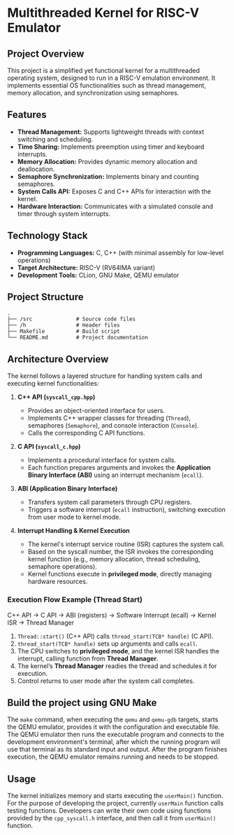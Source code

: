 # **Multithreaded Kernel for RISC-V Emulator**

## **Project Overview**
This project is a simplified yet functional kernel for a multithreaded operating system, designed to run in a RISC-V emulation environment. It implements essential OS functionalities such as thread management, memory allocation, and synchronization using semaphores.

## **Features**
- **Thread Management:** Supports lightweight threads with context switching and scheduling.
- **Time Sharing:** Implements preemption using timer and keyboard interrupts.
- **Memory Allocation:** Provides dynamic memory allocation and deallocation.
- **Semaphore Synchronization:** Implements binary and counting semaphores.
- **System Calls API:** Exposes C and C++ APIs for interaction with the kernel.
- **Hardware Interaction:** Communicates with a simulated console and timer through system interrupts.

## **Technology Stack**
- **Programming Languages:** C, C++ (with minimal assembly for low-level operations)
- **Target Architecture:** RISC-V (RV64IMA variant)
- **Development Tools:** CLion, GNU Make, QEMU emulator

## **Project Structure**
```
.
├── /src              # Source code files 
├── /h                # Header files 
├── Makefile          # Build script  
└── README.md         # Project documentation 
```

## **Architecture Overview**
The kernel follows a layered structure for handling system calls and executing kernel functionalities:

1. **C++ API (`syscall_cpp.hpp`)**  
   - Provides an object-oriented interface for users.  
   - Implements C++ wrapper classes for threading (`Thread`), semaphores (`Semaphore`), and console interaction (`Console`).  
   - Calls the corresponding C API functions.

2. **C API (`syscall_c.hpp`)**  
   - Implements a procedural interface for system calls.  
   - Each function prepares arguments and invokes the **Application Binary Interface (ABI)** using an interrupt mechanism (`ecall`).

3. **ABI (Application Binary Interface)**  
   - Transfers system call parameters through CPU registers.  
   - Triggers a software interrupt (`ecall` instruction), switching execution from user mode to kernel mode.

4. **Interrupt Handling & Kernel Execution**  
   - The kernel's interrupt service routine (ISR) captures the system call.  
   - Based on the syscall number, the ISR invokes the corresponding kernel function (e.g., memory allocation, thread scheduling, semaphore operations).  
   - Kernel functions execute in **privileged mode**, directly managing hardware resources.

### **Execution Flow Example (Thread Start)**
C++ API -> C API -> ABI (registers) -> Software Interrupt (ecall) -> Kernel ISR -> Thread Manager

1. `Thread::start()` (C++ API) calls `thread_start(TCB* handle)` (C API).  
2. `thread_start(TCB* handle)` sets up arguments and calls `ecall`.  
3. The CPU switches to **privileged mode**, and the kernel ISR handles the interrupt, calling function from **Thread Manager**.  
4. The kernel’s **Thread Manager** readies the thread and schedules it for execution.  
5. Control returns to user mode after the system call completes.

## **Build the project using GNU Make**
The `make` command, when executing the `qemu` and `qemu-gdb` targets, starts the QEMU emulator, 
provides it with the configuration and executable file. The QEMU emulator then runs the executable program and connects to the development environment's terminal,
after which the running program will use that terminal as its standard input and output. After the program finishes execution, 
the QEMU emulator remains running and needs to be stopped. 

## **Usage**
The kernel initializes memory and starts executing the `userMain()` function. For the purpose of developing the project, currently `userMain` function calls testing functions. 
Developers can write their own code using functions provided by the `cpp_syscall.h` interface, and then call it from `userMain()` function.
